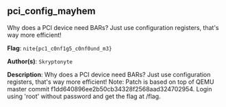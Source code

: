 ## pci_config_mayhem

Why does a PCI device need BARs? Just use configuration registers, that's way more efficient!

**Flag**: `nite{pc1_c0nf1g5_c0nf0und_m3}`

**Author(s)**: `Skryptonyte`

**Description**: Why does a PCI device need BARs? Just use configuration registers, that's way more efficient! Note: Patch is based on top of QEMU master commit f1dd640896ee2b50cb34328f2568aad324702954. Login using 'root' without password and get the flag at /flag.

